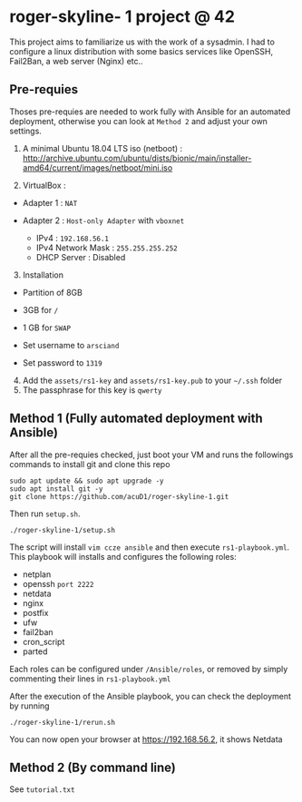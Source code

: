# roger-skyline- 1 project @ 42

This project aims to familiarize us with the work of a sysadmin. I had to configure a linux distribution with some basics services like OpenSSH, Fail2Ban, a web server (Nginx) etc..

## Pre-requies

Thoses pre-requies are needed to work fully with Ansible for an automated deployment, otherwise you can look at ```Method 2``` and adjust your own settings.
1. A minimal Ubuntu 18.04 LTS iso (netboot) : <http://archive.ubuntu.com/ubuntu/dists/bionic/main/installer-amd64/current/images/netboot/mini.iso>

2. VirtualBox :
*  Adapter 1 : ```NAT```

* Adapter 2 : ```Host-only Adapter``` with ```vboxnet```
  * IPv4 : ```192.168.56.1```
  * IPv4 Network Mask : ```255.255.255.252```
  * DHCP Server : Disabled

3. Installation
  * Partition of 8GB
  * 3GB for ```/```
   * 1 GB for ```SWAP```

   * Set username to ```arsciand```

   * Set password to ```1319```

4. Add the ```assets/rs1-key``` and ```assets/rs1-key.pub``` to your ```~/.ssh``` folder
5. The passphrase for this key is ```qwerty```
## Method 1 (Fully automated deployment with Ansible)

After all the pre-requies checked, just boot your VM and runs the followings commands to install git and clone this repo
```
sudo apt update && sudo apt upgrade -y
sudo apt install git -y
git clone https://github.com/acuD1/roger-skyline-1.git
```

Then run ```setup.sh```.
```
./roger-skyline-1/setup.sh
```

The script will install ```vim ccze ansible``` and then execute ```rs1-playbook.yml```. This playbook will installs and configures the following roles:

* netplan
* openssh ```port 2222```
* netdata
* nginx
* postfix
* ufw
* fail2ban
* cron_script
* parted

Each roles can be configured under ```/Ansible/roles```, or removed by simply commenting their lines in ```rs1-playbook.yml```

After the execution of the Ansible playbook, you can check the deployment by running
```
./roger-skyline-1/rerun.sh
```

You can now open your browser at https://192.168.56.2, it shows Netdata

## Method 2 (By command line)

See ```tutorial.txt```
